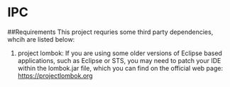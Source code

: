 # IPC

##Requirements
This project requries some third party dependencies, whcih are listed below:

1. project lombok: If you are using some older versions of Eclipse based applications, such as Eclipse or STS, you may need to patch your IDE within the lombok.jar file, which you can find on the official web page: https://projectlombok.org
